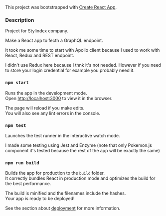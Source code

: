 This project was bootstrapped with [Create React App](https://github.com/facebook/create-react-app).

### Description
Project for Stylindex company.

Make a React app to fecth a GraphQL endpoint.

It took me some time to start with Apollo client because I used to work with React, Redux and REST endpoint.

I didn't use Redux here because I thnk it's not needed. However if you need to store your login credential for example you probably need it.

### `npm start`

Runs the app in the development mode.<br>
Open [http://localhost:3000](http://localhost:3000) to view it in the browser.

The page will reload if you make edits.<br>
You will also see any lint errors in the console.

### `npm test`

Launches the test runner in the interactive watch mode.<br>

I made some testing using Jest and Enzyme (note that only Pokemon.js component it's tested because the rest of the app will be exactly the same)

### `npm run build`

Builds the app for production to the `build` folder.<br>
It correctly bundles React in production mode and optimizes the build for the best performance.

The build is minified and the filenames include the hashes.<br>
Your app is ready to be deployed!

See the section about [deployment](https://facebook.github.io/create-react-app/docs/deployment) for more information.

